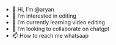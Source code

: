 - 👋 Hi, I’m @aryan
- 👀 I’m interested in editing 
- 🌱 I’m currently learning video editing 
- 💞️ I’m looking to collaborate on chatgpt
- 📫 How to reach me whatsaap 

<!---
BOTGJFFJJF/BOTGJFFJJF is a ✨ special ✨ repository because its `README.md` (this file) appears on your GitHub profile.
You can click the Preview link to take a look at your changes.
--->
